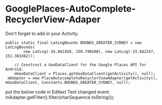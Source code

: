 # GooglePlaces-AutoComplete-RecyclerView-Adaper
Don't forget to add in your Activity.


    public static final LatLngBounds BOUNDS_GREATER_SYDNEY = new LatLngBounds(
            new LatLng(-34.041458, 150.790100), new LatLng(-33.682247, 151.383362));

        // Construct a GeoDataClient for the Google Places API for Android.
        mGeoDataClient = Places.getGeoDataClient(getActivity(), null);
     mAdapter = new PlaceAutocompleteRecyclerViewAdapter(getActivity(), mGeoDataClient, Constants.BOUNDS_GREATER_SYDNEY, null);
     
put the below code in Editext Text changed event.
           mAdapter.getFilter().filter(charSequence.toString());
